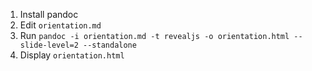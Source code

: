 1. Install pandoc
2. Edit `orientation.md`
3. Run `pandoc -i orientation.md -t revealjs -o orientation.html --slide-level=2 --standalone`
4. Display `orientation.html`
